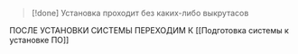 > [!done] 
> Установка проходит без каких-либо выкрутасов

ПОСЛЕ УСТАНОВКИ СИСТЕМЫ ПЕРЕХОДИМ К [[Подготовка системы к установке ПО]]

